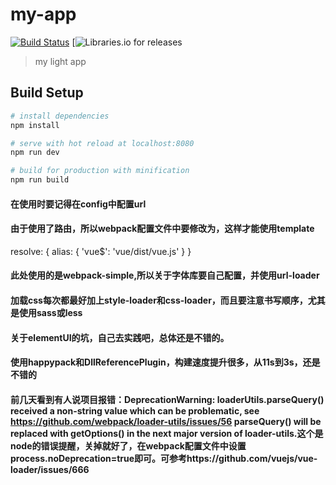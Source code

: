 # my-app

[![Build Status](https://travis-ci.org/Stevenzwzhai/vue2.0-elementUI-axios-vueRouter.svg?branch=master)](https://travis-ci.org/Stevenzwzhai/vue2.0-elementUI-axios-vueRouter)
[![Libraries.io for releases](https://img.shields.io/badge/language-javascript-green.svg)

> my light app

## Build Setup

``` bash
# install dependencies
npm install

# serve with hot reload at localhost:8080
npm run dev

# build for production with minification
npm run build
```
#### 在使用时要记得在config中配置url
#### 由于使用了路由，所以webpack配置文件中要修改为，这样才能使用template
resolve: {
        alias: {
            'vue$': 'vue/dist/vue.js'
        }
}
#### 此处使用的是webpack-simple,所以关于字体库要自己配置，并使用url-loader
#### 加载css每次都最好加上style-loader和css-loader，而且要注意书写顺序，尤其是使用sass或less
#### 关于elementUI的坑，自己去实践吧，总体还是不错的。
#### 使用happypack和DllReferencePlugin，构建速度提升很多，从11s到3s，还是不错的

#### 前几天看到有人说项目报错：DeprecationWarning: loaderUtils.parseQuery() received a non-string value which can be problematic, see https://github.com/webpack/loader-utils/issues/56 parseQuery() will be replaced with getOptions() in the next major version of loader-utils.这个是node的错误提醒，关掉就好了，在webpack配置文件中设置process.noDeprecation=true即可。可参考https://github.com/vuejs/vue-loader/issues/666
